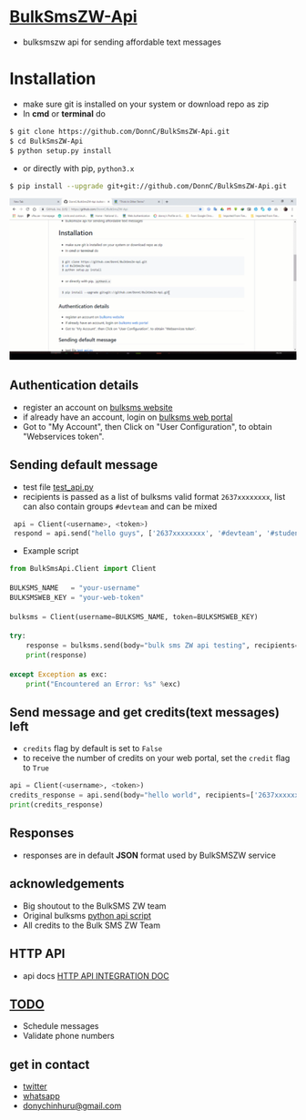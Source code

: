 # [BulkSmsZW-Api](http://www.bulksmsweb.com/)
- bulksmszw api for sending affordable text messages

# Installation
- make sure git is installed on your system or download repo as zip
- In **cmd** or **terminal** do

```bash
$ git clone https://github.com/DonnC/BulkSmsZW-Api.git
$ cd BulkSmsZW-Api
$ python setup.py install
```

- or directly with pip, ```python3.x``` 
```bash
$ pip install --upgrade git+git://github.com/DonnC/BulkSmsZW-Api.git
```
![demo gif](https://github.com/DonnC/BulkSmsZW-Api/blob/master/Docs/pip_install_only.gif)

## Authentication details
- register an account on [bulksms website](http://www.bulksmsweb.com/)
- if already have an account, login on [bulksms web portal](http://portal.bulksmsweb.com)
- Got to "My Account", then Click on "User Configuration", to obtain "Webservices token".

## Sending default message
- test file [test_api.py](https://github.com/DonnC/BulkSmsZW-Api/blob/master/test_api.py)
- recipients is passed as a list of bulksms valid format ```2637xxxxxxxx```, list can also contain groups ```#devteam``` and can be mixed

```python
 api = Client(<username>, <token>)
 respond = api.send("hello guys", ['2637xxxxxxxx', '#devteam', '#students'])
```

- Example script

```python
from BulkSmsApi.Client import Client

BULKSMS_NAME   = "your-username"
BULKSMSWEB_KEY = "your-web-token"

bulksms = Client(username=BULKSMS_NAME, token=BULKSMSWEB_KEY)

try:
    response = bulksms.send(body="bulk sms ZW api testing", recipients=['2637xxxxxxxx', '2637yyyyyyyy'])
    print(response)

except Exception as exc:
    print("Encountered an Error: %s" %exc)
```

## Send message and get credits(text messages) left
- ```credits``` flag by default is set to ```False```
- to receive the number of credits on your web portal, set the ```credit``` flag to ```True```

```python
api = Client(<username>, <token>)
credits_response = api.send(body="hello world", recipients=['2637xxxxxxxx'], credits=True)
print(credits_response)
```

## Responses
- responses are in default **JSON** format used by BulkSMSZW service

## acknowledgements
- Big shoutout to the BulkSMS ZW team
- Original bulksms [python api script](http://portal.bulksmsweb.com/sample/samplepy.html)
- All credits to the Bulk SMS ZW Team

## HTTP API
- api docs [HTTP API INTEGRATION DOC](http://portal.bulksmsweb.com/downloads/BulkSMS-API.pdf)

## [TODO]()
- Schedule messages
- Validate phone numbers

## get in contact
- [twitter](https://twitter.com/@donix_22)
- [whatsapp](https://wa.me/263778060126?text=BulkSMSZW-Api%20%0AGitHub:%0Ahttps://github.com/DonnC/BulkSmsZW-Api)
- donychinhuru@gmail.com
